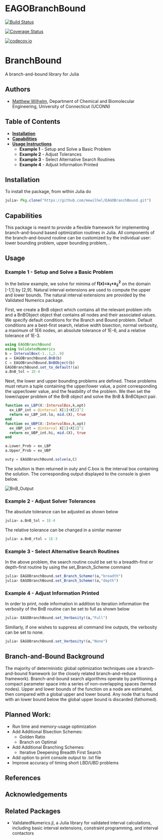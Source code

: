 # EAGOBranchBound

[![Build Status](https://travis-ci.org/mewilhel/EAGOBranchBound.jl.svg?branch=master)](https://travis-ci.org/mewilhel/EAGOBranchBound.jl)

[![Coverage Status](https://coveralls.io/repos/mewilhel/EAGOBranchBound.jl/badge.svg?branch=master&service=github)](https://coveralls.io/github/mewilhel/EAGOBranchBound.jl?branch=master)

[![codecov.io](http://codecov.io/github/mewilhel/EAGOBranchBound.jl/coverage.svg?branch=master)](http://codecov.io/github/mewilhel/EAGOBranchBound.jl?branch=master)

# BranchBound
A branch-and-bound library for Julia

## Authors
- [Matthew Wilhelm](httppsor.uconn.eduour-team), Department of Chemical and Biomolecular Engineering,  University of Connecticut (UCONN)

## Table of Contents
- [**Installation**](#installation)
- [**Capabilities**](#capabilities)
- [**Usage Instructions**](#usage)
  - **Example 1** - Setup and Solve a Basic Problem
  - **Example 2** - Adjust Tolerances
  - **Example 3** - Select Alternative Search Routines
  - **Example 4** - Adjust Information Printed

## Installation
To install the package, from within Julia do

```julia
julia> Pkg.clone("https://github.com/mewilhel/EAGOBranchBound.git")
```

## Capabilities
This package is meant to provide a flexible framework for implementing branch-and-bound based optimization routines in Julia. All components of the branch-and-bound routine can be customized by the individual user: lower bounding problem, upper bounding problem, .
## Usage
### Example 1 - Setup and Solve a Basic Problem
In the below example, we solve for minima of **f(x)=x<sub>1</sub>+x<sub>2</sub><sup>2</sup>** on the domain [-1,1] by [2,9]. Natural interval extensions are used to compute the upper and lower bounds. The natural interval extensions are provided by the Validated Numerics package.

First, we create a BnB object which contains all the relevant problem info and a BnBObject object that contains all nodes and their associated values. We specify default conditions for the Branch and Bound problem. Default conditions are a best-first search, relative width bisection, normal verbosity, a maximum of 1E6 nodes, an absolute tolerance of 1E-6, and a relative tolerance of 1E-3.
```julia
using EAGOBranchBound
using ValidatedNumerics
b = IntervalBox(-1..1,2..9)
a = EAGOBranchBound.BnB(b)
C = EAGOBranchBound.BnBObject(b)
EAGOBranchBound.set_to_default!(a)
a.BnB_tol = 1E-4
```
Next, the lower and upper bounding problems are defined. These problems must return a tuple containing the upper/lower value, a point corresponding the upper/lower value, and the feasbility of the problem. We then set the lower/upper problem of the BnB object and solve the BnB & BnBObject pair.
```julia
function ex_LBP(X::IntervalBox,k,opt)
  ex_LBP_int = @interval X[1]+X[2]^2
  return ex_LBP_int.lo, mid.(X), true
end
function ex_UBP(X::IntervalBox,k,opt)
  ex_UBP_int = @interval X[1]+X[2]^2
  return ex_UBP_int.hi, mid.(X), true
end

a.Lower_Prob = ex_LBP
a.Upper_Prob = ex_UBP

outy = EAGOBranchBound.solve(a,C)
```
The solution is then returned in outy and C.box is the interval box containing the solution. The corresponding output displayed to the console is given below.

![BnB_Output](https://github.com/mewilhel/Julia_BnB/blob/master/Documentation/src/BnB_Output.png)

### Example 2 - Adjust Solver Tolerances
The absolute tolerance can be adjusted as shown below
```julia
julia> a.BnB_tol = 1E-4
```
The relative tolerance can be changed in a similar manner
```julia
julia> a.BnB_rtol = 1E-3
```
### Example 3 - Select Alternative Search Routines
In the above problem, the search routine could be set to a breadth-first or depth-first routine by using the set_Branch_Scheme command
```julia
julia> EAGOBranchBound.set_Branch_Scheme!(a,"breadth")
julia> EAGOBranchBound.set_Branch_Scheme!(a,"depth")
```
### Example 4 - Adjust Information Printed
In order to print, node information in addition to iteration information the verbosity of the BnB routine can be set to full as shown below
```julia
julia> EAGOBranchBound.set_Verbosity!(a,"Full")
```
Similiarly, if one wishes to suppress all command line outputs, the verbosity can be set to none.
```julia
julia> EAGOBranchBound.set_Verbosity!(a,"None")
```

## Branch-and-Bound Background
The majority of deterministic global optimization techniques use a branch-and-bound framework (or the closely related branch-and-reduce framework). Branch-and-bound search algorithms operate by partitioning a compact parameter space into a series of non-overlapping spaces (termed nodes). Upper and lower bounds of the function on a node are estimated, then compared with a global upper and lower bound. Any node that is found with an lower bound below the global upper bound is discarded (fathomed).

## Planned Work:
- Run time and memory-usage optimization
- Add Additional Bisection Schemes:
    - Golden Ratio
    - Branch on Optimal
- Add Additional Branching Schemes:
    - Iterative Deepening Breadth First Search
- Add option to print console output to .txt file
- Improve accuracy of timing short LBD/UBD problems

## References

## Acknowledgements

## Related Packages
- ValidatedNumerics.jl, a Julia library for validated interval calculations, including basic interval extensions, constraint programming, and interval contactors
